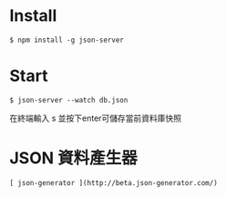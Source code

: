 # Install #
    $ npm install -g json-server 

# Start #
    $ json-server --watch db.json 

 在終端輸入 s 並按下enter可儲存當前資料庫快照

# JSON 資料產生器 #
    [ json-generator ](http://beta.json-generator.com/)